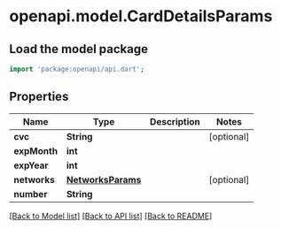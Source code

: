 # openapi.model.CardDetailsParams

## Load the model package
```dart
import 'package:openapi/api.dart';
```

## Properties
Name | Type | Description | Notes
------------ | ------------- | ------------- | -------------
**cvc** | **String** |  | [optional] 
**expMonth** | **int** |  | 
**expYear** | **int** |  | 
**networks** | [**NetworksParams**](NetworksParams.md) |  | [optional] 
**number** | **String** |  | 

[[Back to Model list]](../README.md#documentation-for-models) [[Back to API list]](../README.md#documentation-for-api-endpoints) [[Back to README]](../README.md)


